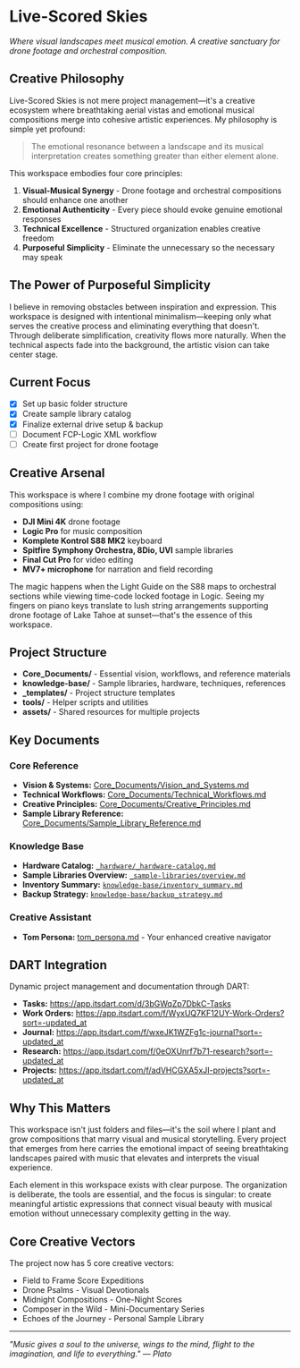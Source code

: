# Live-Scored Skies

*Where visual landscapes meet musical emotion. A creative sanctuary for drone footage and orchestral composition.*

## Creative Philosophy

Live-Scored Skies is not mere project management—it's a creative ecosystem where breathtaking aerial vistas and emotional musical compositions merge into cohesive artistic experiences. My philosophy is simple yet profound:

> The emotional resonance between a landscape and its musical interpretation creates something greater than either element alone.

This workspace embodies four core principles:
1. **Visual-Musical Synergy** - Drone footage and orchestral compositions should enhance one another
2. **Emotional Authenticity** - Every piece should evoke genuine emotional responses
3. **Technical Excellence** - Structured organization enables creative freedom
4. **Purposeful Simplicity** - Eliminate the unnecessary so the necessary may speak

## The Power of Purposeful Simplicity

I believe in removing obstacles between inspiration and expression. This workspace is designed with intentional minimalism—keeping only what serves the creative process and eliminating everything that doesn't. Through deliberate simplification, creativity flows more naturally. When the technical aspects fade into the background, the artistic vision can take center stage.

## Current Focus

- [x] Set up basic folder structure
- [x] Create sample library catalog
- [x] Finalize external drive setup & backup
- [ ] Document FCP-Logic XML workflow
- [ ] Create first project for drone footage

## Creative Arsenal

This workspace is where I combine my drone footage with original compositions using:
- **DJI Mini 4K** drone footage
- **Logic Pro** for music composition
- **Komplete Kontrol S88 MK2** keyboard
- **Spitfire Symphony Orchestra, 8Dio, UVI** sample libraries
- **Final Cut Pro** for video editing
- **MV7+ microphone** for narration and field recording

The magic happens when the Light Guide on the S88 maps to orchestral sections while viewing time-code locked footage in Logic. Seeing my fingers on piano keys translate to lush string arrangements supporting drone footage of Lake Tahoe at sunset—that's the essence of this workspace.

## Project Structure

- **Core_Documents/** - Essential vision, workflows, and reference materials
- **knowledge-base/** - Sample libraries, hardware, techniques, references
- **_templates/** - Project structure templates
- **tools/** - Helper scripts and utilities
- **assets/** - Shared resources for multiple projects

## Key Documents

### Core Reference
- **Vision & Systems:** [Core_Documents/Vision_and_Systems.md](Core_Documents/Vision_and_Systems.md)
- **Technical Workflows:** [Core_Documents/Technical_Workflows.md](Core_Documents/Technical_Workflows.md)
- **Creative Principles:** [Core_Documents/Creative_Principles.md](Core_Documents/Creative_Principles.md)
- **Sample Library Reference:** [Core_Documents/Sample_Library_Reference.md](Core_Documents/Sample_Library_Reference.md)

### Knowledge Base
- **Hardware Catalog:** [`_hardware/_hardware-catalog.md`](_hardware/_hardware-catalog.md)
- **Sample Libraries Overview:** [`_sample-libraries/overview.md`](_sample-libraries/overview.md)
- **Inventory Summary:** [`knowledge-base/inventory_summary.md`](knowledge-base/inventory_summary.md)
- **Backup Strategy:** [`knowledge-base/backup_strategy.md`](knowledge-base/backup_strategy.md)

### Creative Assistant
- **Tom Persona:** [tom_persona.md](tom_persona.md) - Your enhanced creative navigator

## DART Integration

Dynamic project management and documentation through DART:

- **Tasks:** https://app.itsdart.com/d/3bGWqZp7DbkC-Tasks
- **Work Orders:** https://app.itsdart.com/f/WyxUQ7KF12UY-Work-Orders?sort=-updated_at
- **Journal:** https://app.itsdart.com/f/wxeJK1WZFg1c-journal?sort=-updated_at
- **Research:** https://app.itsdart.com/f/0eOXUnrf7b71-research?sort=-updated_at
- **Projects:** https://app.itsdart.com/f/adVHCGXA5xJI-projects?sort=-updated_at

## Why This Matters

This workspace isn't just folders and files—it's the soil where I plant and grow compositions that marry visual and musical storytelling. Every project that emerges from here carries the emotional impact of seeing breathtaking landscapes paired with music that elevates and interprets the visual experience.

Each element in this workspace exists with clear purpose. The organization is deliberate, the tools are essential, and the focus is singular: to create meaningful artistic expressions that connect visual beauty with musical emotion without unnecessary complexity getting in the way.

## Core Creative Vectors

The project now has 5 core creative vectors:
- Field to Frame Score Expeditions
- Drone Psalms - Visual Devotionals
- Midnight Compositions - One-Night Scores
- Composer in the Wild - Mini-Documentary Series
- Echoes of the Journey - Personal Sample Library

---

*"Music gives a soul to the universe, wings to the mind, flight to the imagination, and life to everything." — Plato*
